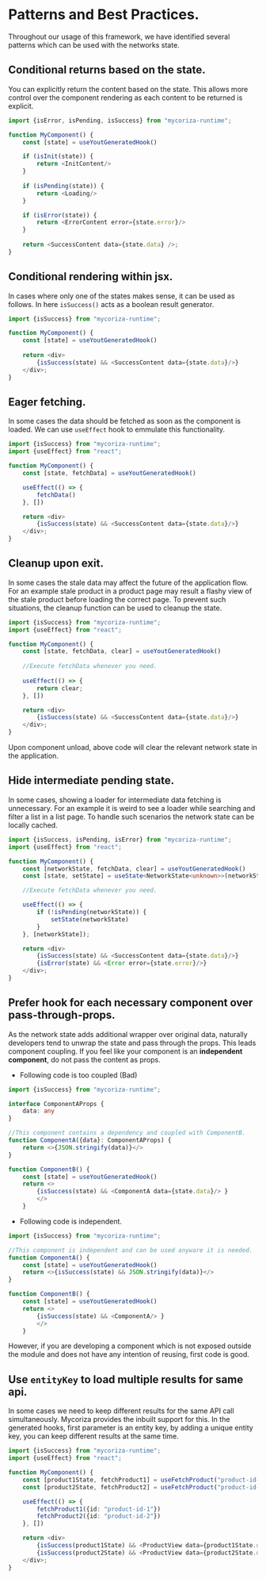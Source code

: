 
# Patterns and Best Practices.

Throughout our usage of this framework, we have identified several patterns which can be used with the networks state.

## Conditional returns based on the state.

You can explicitly return the content based on the state. This allows more control over the component rendering as each
content to be returned is explicit.

```typescript jsx
import {isError, isPending, isSuccess} from "mycoriza-runtime";

function MyComponent() {
    const [state] = useYoutGeneratedHook()

    if (isInit(state)) {
        return <InitContent/>
    }
    
    if (isPending(state)) {
        return <Loading/>
    }

    if (isError(state)) {
        return <ErrorContent error={state.error}/>
    }
    
    return <SuccessContent data={state.data} />;
}
```

## Conditional rendering within jsx.

In cases where only one of the states makes sense, it can be used as follows. In here `isSuccess()` acts as a boolean 
result generator.

```typescript jsx
import {isSuccess} from "mycoriza-runtime";

function MyComponent() {
    const [state] = useYoutGeneratedHook()
    
    return <div>
        {isSuccess(state) && <SuccessContent data={state.data}/>}
    </div>;
}
```

## Eager fetching.

In some cases the data should be fetched as soon as the component is loaded. We can use `useEffect` hook to emmulate this
functionality.

```typescript jsx
import {isSuccess} from "mycoriza-runtime";
import {useEffect} from "react";

function MyComponent() {
    const [state, fetchData] = useYoutGeneratedHook()

    useEffect(() => {
        fetchData()
    }, [])

    return <div>
        {isSuccess(state) && <SuccessContent data={state.data}/>}
    </div>;
}
```

## Cleanup upon exit.

In some cases the stale data may affect the future of the application flow. For an example stale product in a 
product page may result a flashy view of the stale product before loading the correct page. To prevent such situations, 
the cleanup function can be used to cleanup the state.

```typescript jsx
import {isSuccess} from "mycoriza-runtime";
import {useEffect} from "react";

function MyComponent() {
    const [state, fetchData, clear] = useYoutGeneratedHook()
    
    //Execute fetchData whenever you need.
    
    useEffect(() => {
        return clear;
    }, [])

    return <div>
        {isSuccess(state) && <SuccessContent data={state.data}/>}
    </div>;
}
```

Upon component unload, above code will clear the relevant network state in the application.

## Hide intermediate pending state.

In some cases, showing a loader for intermediate data fetching is unnecessary. For an example
it is weird to see a loader while searching and filter a list in a list page. To handle such scenarios
the network state can be locally cached.

```typescript jsx
import {isSuccess, isPending, isError} from "mycoriza-runtime";
import {useEffect} from "react";

function MyComponent() {
    const [networkState, fetchData, clear] = useYoutGeneratedHook()
    const [state, setState] = useState<NetworkState<unknown>>(networkState)

    //Execute fetchData whenever you need.

    useEffect(() => {
        if (!isPending(networkState)) {
            setState(networkState)
        }
    }, [networkState]);

    return <div>
        {isSuccess(state) && <SuccessContent data={state.data}/>}
        {isError(state) && <Error error={state.error}/>}
    </div>;
}
```

## Prefer hook for each necessary component over pass-through-props.

As the network state adds additional wrapper over original data, naturally developers tend to unwrap the state 
and pass through the props. This leads component coupling. If you feel like your component is an **independent component**,
do not pass the content as props.

- Following code is too coupled (Bad)

```typescript jsx 
import {isSuccess} from "mycoriza-runtime";

interface ComponentAProps {
    data: any
}

//This component contains a dependency and coupled with ComponentB.
function ComponentA({data}: ComponentAProps) {
    return <>{JSON.stringify(data)}</>
}

function ComponentB() {
    const [state] = useYoutGeneratedHook()
    return <>
        {isSuccess(state) && <ComponentA data={state.data}/> }
        </>
    }
```

- Following code is independent.
```typescript jsx
import {isSuccess} from "mycoriza-runtime";

//This component is independent and can be used anyware it is needed.
function ComponentA() {
    const [state] = useYoutGeneratedHook()
    return <>{isSuccess(state) && JSON.stringify(data)}</>
}

function ComponentB() {
    const [state] = useYoutGeneratedHook()
    return <>
        {isSuccess(state) && <ComponentA/> }
        </>
    }
```

However, if you are developing a component which is not exposed outside the module and does not have any intention of
reusing, first code is good.

## Use `entityKey` to load multiple results for same api.

In some cases we need to keep different results for the same API call simultaneously. Mycoriza provides the inbuilt 
support for this. In the generated hooks, first parameter is an entity key, by adding a unique entity key, you can keep
different results at the same time.

```typescript jsx
import {isSuccess} from "mycoriza-runtime";
import {useEffect} from "react";

function MyComponent() {
    const [product1State, fetchProduct1] = useFetchProduct("product-id-1")
    const [product2State, fetchProduct2] = useFetchProduct("product-id-2")

    useEffect(() => {
        fetchProduct1({id: "product-id-1"})
        fetchProduct2({id: "product-id-2"})
    }, [])

    return <div>
        {isSuccess(product1State) && <ProductView data={product1State.data}/>}
        {isSuccess(product2State) && <ProductView data={product2State.data}/>}
    </div>;
}
```
